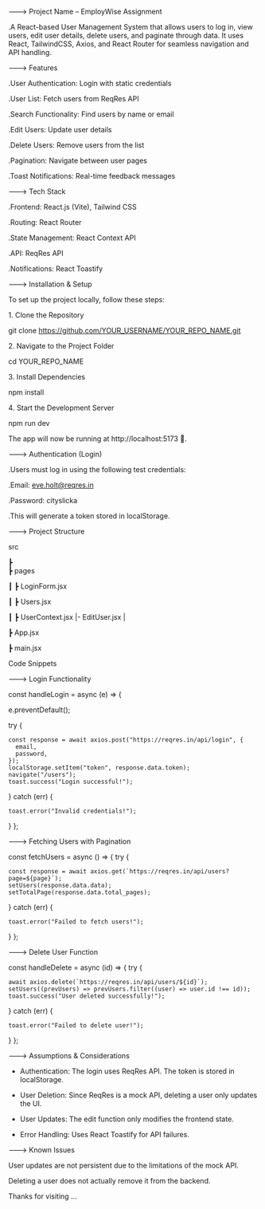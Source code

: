 ---> Project Name – EmployWise Assignment


.A React-based User Management System that allows users to log in, view users, edit user details, delete users, and paginate through data. It uses React, TailwindCSS, Axios, and React Router for seamless navigation and API handling.





--->  Features


 .User Authentication: Login with static credentials
 
 .User List: Fetch users from ReqRes API
 
 .Search Functionality: Find users by name or email
 
 .Edit Users: Update user details
 
 .Delete Users: Remove users from the list
 
 .Pagination: Navigate between user pages
 
 .Toast Notifications: Real-time feedback messages





--->  Tech Stack


.Frontend: React.js (Vite), Tailwind CSS

.Routing: React Router

.State Management: React Context API

.API: ReqRes API

.Notifications: React Toastify




---> Installation & Setup


To set up the project locally, follow these steps:

1️. Clone the Repository


 git clone https://github.com/YOUR_USERNAME/YOUR_REPO_NAME.git


2️.  Navigate to the Project Folder


cd YOUR_REPO_NAME


3️. Install Dependencies


npm install


4️. Start the Development Server

npm run dev

The app will now be running at http://localhost:5173 🚀.

---> Authentication (Login)

.Users must log in using the following test credentials:


.Email: eve.holt@reqres.in

.Password: cityslicka

.This will generate a token stored in localStorage.

---> Project Structure


 src
 
 ┣  
 ┣  pages
 
 ┃ ┣  LoginForm.jsx
 
 ┃ ┣  Users.jsx
 
 ┃ ┣  UserContext.jsx
   |- EditUser.jsx
 |
 
 ┣  App.jsx
 
 ┣  main.jsx




  Code Snippets


---> Login Functionality



const handleLogin = async (e) => 
{

  e.preventDefault();
  
  try {
  
    const response = await axios.post("https://reqres.in/api/login", {
      email,
      password,
    });
    localStorage.setItem("token", response.data.token);
    navigate("/users");
    toast.success("Login successful!");
    
  }
  catch (err) 
  {
  
    toast.error("Invalid credentials!");
  }
};

---> Fetching Users with Pagination


const fetchUsers = async () => 
{
  try {
  
    const response = await axios.get(`https://reqres.in/api/users?page=${page}`);
    setUsers(response.data.data);
    setTotalPage(response.data.total_pages);
  } catch (err) 
  {
  
    toast.error("Failed to fetch users!");
  }
};

---> Delete User Function



const handleDelete = async (id) => 
{
  try {
  
    await axios.delete(`https://reqres.in/api/users/${id}`);
    setUsers((prevUsers) => prevUsers.filter((user) => user.id !== id));
    toast.success("User deleted successfully!");
  } catch (err) 
  {
  
    toast.error("Failed to delete user!");
  }
};

---> Assumptions & Considerations

- Authentication: The login uses ReqRes API. The token is stored in localStorage.
  
- User Deletion: Since ReqRes is a mock API, deleting a user only updates the UI.

- User Updates: The edit function only modifies the frontend state.

- Error Handling: Uses React Toastify for API failures.

---> Known Issues

User updates are not persistent due to the limitations of the mock API.

Deleting a user does not actually remove it from the backend.


Thanks for visiting ...

